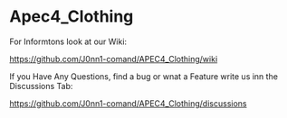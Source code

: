 # Apec4_Clothing

For Informtons look at our Wiki:

https://github.com/J0nn1-comand/APEC4_Clothing/wiki

If you Have Any Questions, find a bug or wnat a Feature write us inn the Discussions Tab:

https://github.com/J0nn1-comand/APEC4_Clothing/discussions
